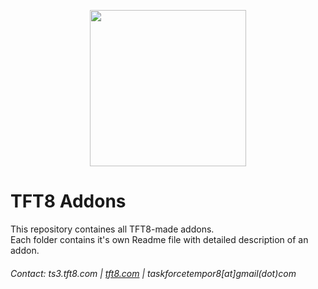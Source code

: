 <p align="center">
    <img src="https://lh5.googleusercontent.com/7ZFoiPwAlUBoJ1mXo9vcR8QkvfGVsAv-zDrm_IJmWtDjbekkpS9FbUsEboDByNnkH1TD3TR9cJz53-o=w1920-h939" height="250">
</p>

# TFT8 Addons

This repository containes all TFT8-made addons.<br/>
Each folder contains it's own Readme file with detailed description of an addon.


###### Contact: ts3.tft8.com | [tft8.com](https://tft8.com) | taskforcetempor8[at]gmail(dot)com
